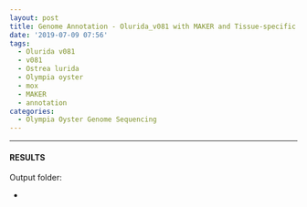 ```yaml
---
layout: post
title: Genome Annotation - Olurida_v081 with MAKER and Tissue-specific Transcriptomes on Mox
date: '2019-07-09 07:56'
tags: 
  - Olurida v081
  - v081
  - Ostrea lurida
  - Olympia oyster
  - mox
  - MAKER
  - annotation
categories: 
  - Olympia Oyster Genome Sequencing
---
```




---

#### RESULTS

Output folder:

- []()

